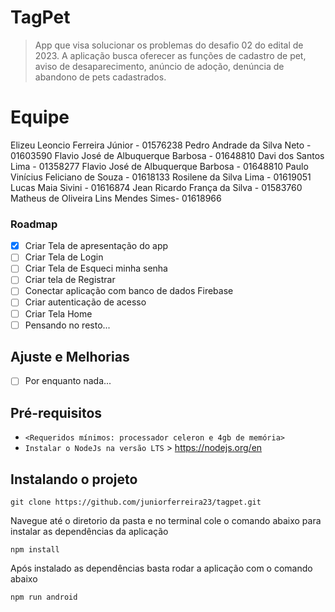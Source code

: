 # TagPet

> App que visa solucionar os problemas do desafio 02 do edital de 2023. A aplicação busca oferecer as funções de cadastro de pet, aviso de desaparecimento, anúncio de adoção, denúncia de abandono de pets cadastrados.

# Equipe
Elizeu Leoncio Ferreira Júnior - 01576238
Pedro Andrade da Silva Neto - 01603590
Flavio José de Albuquerque Barbosa - 01648810
Davi dos Santos Lima - 01358277
Flavio José de Albuquerque Barbosa - 01648810
Paulo Vinícius Feliciano de Souza - 01618133
Rosilene da Silva Lima - 01619051
Lucas Maia Sivini - 01616874
Jean Ricardo França da Silva - 01583760
Matheus de Oliveira Lins Mendes Simes- 01618966


### Roadmap

- [x] Criar Tela de apresentação do app
- [ ] Criar Tela de Login
- [ ] Criar Tela de Esqueci minha senha
- [ ] Criar tela de Registrar
- [ ] Conectar aplicação com banco de dados Firebase
- [ ] Criar autenticação de acesso
- [ ] Criar Tela Home
- [ ] Pensando no resto...

## Ajuste e Melhorias

- [ ] Por enquanto nada...

## Pré-requisitos

- `<Requeridos mínimos: processador celeron e 4gb de memória>`
- `Instalar o NodeJs na versão LTS` > https://nodejs.org/en 

## Instalando o projeto

```
git clone https://github.com/juniorferreira23/tagpet.git
```

Navegue até o diretorio da pasta e no terminal cole o comando abaixo para instalar as dependências da aplicação
```
npm install
```
Após instalado as dependências basta rodar a aplicação com o comando abaixo
```
npm run android
```